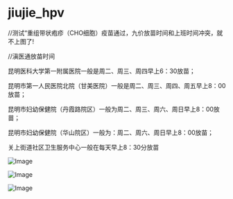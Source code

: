 # jiujie_hpv

//测试“重组带状疱疹（CHO细胞）疫苗通过，九价放苗时间和上班时间冲突，就不上图了!


//滇医通放苗时间

昆明医科大学第一附属医院一般是周二、周三、周四早上6：30放苗；

昆明市第一人民医院北院（甘美医院）一般是周二、周三、周四、周五早上8：00放苗；

昆明市妇幼保健院（丹霞路院区）一般为周二、周三、周六、周日早上8：00放苗；

昆明市妇幼保健院（华山院区）一般为：周二、周六、周日早上8：00放苗；

关上街道社区卫生服务中心一般在每天早上8：30分放苗



![Image]( https://github.com/lkboboy/jiujie_hpv/blob/master/out/artifacts/demo_jar/0.png)

![Image]( https://github.com/lkboboy/jiujie_hpv/blob/master/out/artifacts/demo_jar/1.png)

![Image]( https://github.com/lkboboy/jiujie_hpv/blob/master/out/artifacts/demo_jar/3.png)
